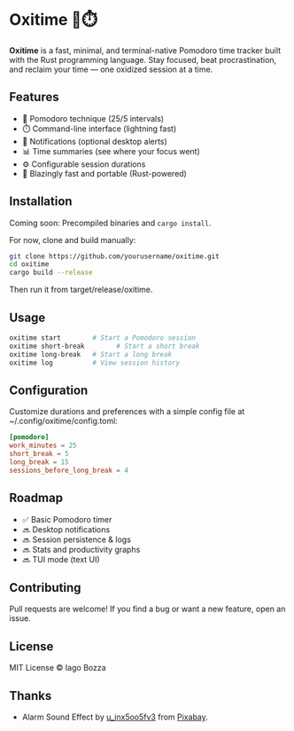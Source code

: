 # Oxitime 🦀⏱️

**Oxitime** is a fast, minimal, and terminal-native Pomodoro time tracker built
with the Rust programming language. Stay focused, beat procrastination, and
reclaim your time — one oxidized session at a time.

## Features

- 🍅 Pomodoro technique (25/5 intervals)
- ⏱️ Command-line interface (lightning fast)
- 🔔 Notifications (optional desktop alerts)
- 📊 Time summaries (see where your focus went)
- ⚙️ Configurable session durations
- 🦀 Blazingly fast and portable (Rust-powered)

## Installation

Coming soon: Precompiled binaries and `cargo install`.

For now, clone and build manually:

```bash
git clone https://github.com/yourusername/oxitime.git
cd oxitime
cargo build --release
```

Then run it from target/release/oxitime.

## Usage

```bash
oxitime start        # Start a Pomodoro session
oxitime short-break        # Start a short break
oxitime long-break   # Start a long break
oxitime log          # View session history
```

## Configuration

Customize durations and preferences with a simple config file at
~/.config/oxitime/config.toml:

```toml
[pomodoro]
work_minutes = 25
short_break = 5
long_break = 15
sessions_before_long_break = 4
```

## Roadmap

- ✅ Basic Pomodoro timer
- 🔜 Desktop notifications
- 🔜 Session persistence & logs
- 🔜 Stats and productivity graphs
- 🔜 TUI mode (text UI)

## Contributing

Pull requests are welcome! If you find a bug or want a new feature, open an issue.

## License

MIT License © Iago Bozza

## Thanks

- Alarm Sound Effect by <a href="https://pixabay.com/users/u_inx5oo5fv3-49729779/?utm_source=link-attribution&utm_medium=referral&utm_campaign=music&utm_content=327234">u_inx5oo5fv3</a> from <a href="https://pixabay.com/sound-effects//?utm_source=link-attribution&utm_medium=referral&utm_campaign=music&utm_content=327234">Pixabay</a>.
